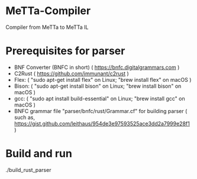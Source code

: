 # MeTTa-Compiler
Compiler from MeTTa to MeTTa IL

# Prerequisites for parser
- BNF Converter (BNFC in short) ( https://bnfc.digitalgrammars.com )
- C2Rust ( https://github.com/immunant/c2rust )
- Flex: ( "sudo apt-get install flex" on Linux; "brew install flex" on macOS )
- Bison: ( "sudo apt-get install bison" on Linux; "brew install bison" on macOS )
- gcc: ( "sudo apt install build-essential" on Linux; "brew install gcc" on macOS )
- BNFC grammar file "parser/bnfc/rust/Grammar.cf" for building parser
  ( such as, https://gist.github.com/leithaus/954de3e97593525ace3dd2a7999e28f1 )

# Build and run
./build_rust_parser
